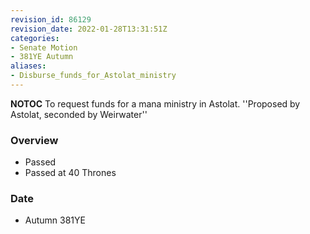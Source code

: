 ```yaml
---
revision_id: 86129
revision_date: 2022-01-28T13:31:51Z
categories:
- Senate Motion
- 381YE Autumn
aliases:
- Disburse_funds_for_Astolat_ministry
---
```



__NOTOC__
To request funds for a mana ministry in Astolat.
''Proposed by Astolat, seconded by Weirwater'' 

### Overview
* Passed 
* Passed at 40 Thrones

### Date
* Autumn 381YE